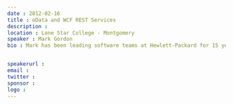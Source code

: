 ```yaml
---
date : 2012-02-16
title : oData and WCF REST Services
description : 
location : Lone Star College - Montgomery
speaker : Mark Gordon
bio : Mark has been leading software teams at Hewlett-Packard for 15 years, using .NET for 7 years.&amp;nbsp; While at HP, he has primarily worked on customer support applications: client and server.&amp;nbsp; If you have ever used Windows Help and Support on a HP computer, you may have used one of his applications.

speakerurl : 
email : 
twitter : 
sponsor : 
logo : 
---
```

